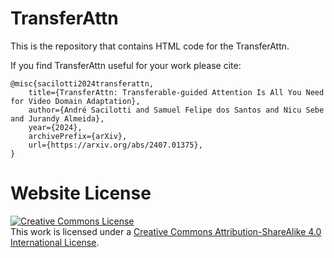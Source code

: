 # TransferAttn

This is the repository that contains HTML code for the TransferAttn.

If you find TransferAttn useful for your work please cite:
```
@misc{sacilotti2024transferattn,
    title={TransferAttn: Transferable-guided Attention Is All You Need for Video Domain Adaptation}, 
    author={André Sacilotti and Samuel Felipe dos Santos and Nicu Sebe and Jurandy Almeida},
    year={2024},
    archivePrefix={arXiv},
    url={https://arxiv.org/abs/2407.01375}, 
}
```

# Website License
<a rel="license" href="http://creativecommons.org/licenses/by-sa/4.0/"><img alt="Creative Commons License" style="border-width:0" src="https://i.creativecommons.org/l/by-sa/4.0/88x31.png" /></a><br />This work is licensed under a <a rel="license" href="http://creativecommons.org/licenses/by-sa/4.0/">Creative Commons Attribution-ShareAlike 4.0 International License</a>.
